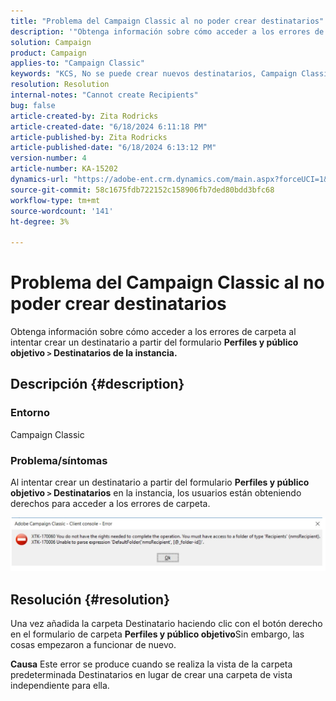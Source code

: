 ```yaml
---
title: "Problema del Campaign Classic al no poder crear destinatarios"
description: '"Obtenga información sobre cómo acceder a los errores de carpeta al intentar crear un destinatario desde el formulario Profiles and Target".'
solution: Campaign
product: Campaign
applies-to: "Campaign Classic"
keywords: "KCS, No se puede crear nuevos destinatarios, Campaign Classic"
resolution: Resolution
internal-notes: "Cannot create Recipients"
bug: false
article-created-by: Zita Rodricks
article-created-date: "6/18/2024 6:11:18 PM"
article-published-by: Zita Rodricks
article-published-date: "6/18/2024 6:13:12 PM"
version-number: 4
article-number: KA-15202
dynamics-url: "https://adobe-ent.crm.dynamics.com/main.aspx?forceUCI=1&pagetype=entityrecord&etn=knowledgearticle&id=f77b2c24-9e2d-ef11-840a-002248084fbb"
source-git-commit: 58c1675fdb722152c158906fb7ded80bdd3bfc68
workflow-type: tm+mt
source-wordcount: '141'
ht-degree: 3%

---
```


# Problema del Campaign Classic al no poder crear destinatarios


Obtenga información sobre cómo acceder a los errores de carpeta al intentar crear un destinatario a partir del formulario <b>Perfiles y público objetivo `>` </b> <b>Destinatarios de la instancia.</b>

## Descripción {#description}


### <b>Entorno</b>

Campaign Classic



### <b>Problema/síntomas</b>

Al intentar crear un destinatario a partir del formulario <b>Perfiles y público objetivo `>`  Destinatarios</b> en la instancia, los usuarios están obteniendo derechos para acceder a los errores de carpeta.



![](assets/___f87b2c24-9e2d-ef11-840a-002248084fbb___.png)


## Resolución {#resolution}




Una vez añadida la carpeta Destinatario haciendo clic con el botón derecho en el formulario de carpeta <b>Perfiles y público objetivo</b>Sin embargo, las cosas empezaron a funcionar de nuevo.


<b>Causa</b>
Este error se produce cuando se realiza la vista de la carpeta predeterminada Destinatarios en lugar de crear una carpeta de vista independiente para ella.
